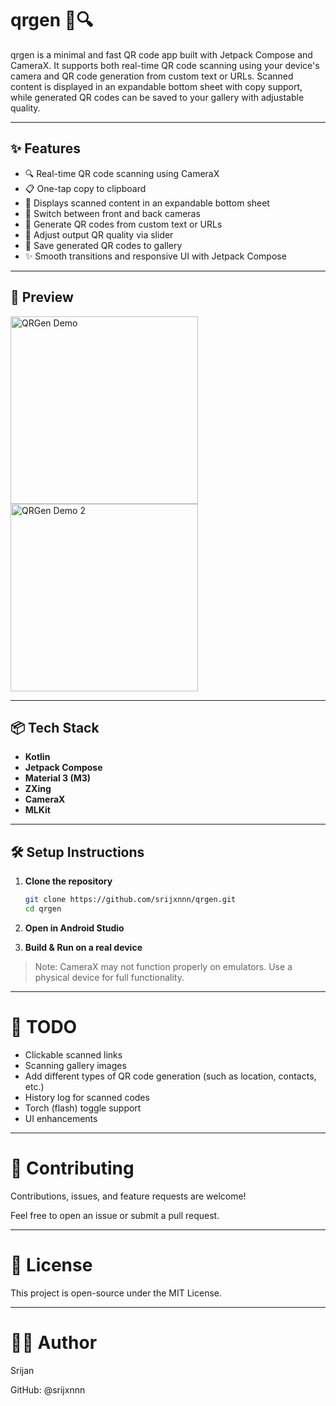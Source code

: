 # qrgen 📸🔍

qrgen is a minimal and fast QR code app built with Jetpack Compose and CameraX. It supports both real-time QR code scanning using your device's camera and QR code generation from custom text or URLs. Scanned content is displayed in an expandable bottom sheet with copy support, while generated QR codes can be saved to your gallery with adjustable quality.

---

## ✨ Features

- 🔍 Real-time QR code scanning using CameraX
- 📋 One-tap copy to clipboard
- 🧾 Displays scanned content in an expandable bottom sheet
- 🔁 Switch between front and back cameras
- 🧪 Generate QR codes from custom text or URLs
- 🎨 Adjust output QR quality via slider
- 💾 Save generated QR codes to gallery
- ✨ Smooth transitions and responsive UI with Jetpack Compose

---

## 📸 Preview

<img src="https://i.ibb.co/WWR8nBHZ/Screenshot-20250530-191509-qrgen.jpgg" width="300" alt="QRGen Demo" />
<img src="https://i.ibb.co/mCvPsmgm/Screenshot-20250530-192717-qrgen.jpg" width="300" alt="QRGen Demo 2" />

---

## 📦 Tech Stack

- **Kotlin**
- **Jetpack Compose**
- **Material 3 (M3)**
- **ZXing**
- **CameraX**
- **MLKit**

---

## 🛠️ Setup Instructions

1. **Clone the repository**
   ```bash
   git clone https://github.com/srijxnnn/qrgen.git
   cd qrgen
   ```

2. **Open in Android Studio**

3. **Build & Run on a real device**

> Note: CameraX may not function properly on emulators. Use a physical device for full functionality.

---

# 🚧 TODO

- Clickable scanned links
- Scanning gallery images
- Add different types of QR code generation (such as location, contacts, etc.)
- History log for scanned codes
- Torch (flash) toggle support
- UI enhancements

---

# 🤝 Contributing
Contributions, issues, and feature requests are welcome!

Feel free to open an issue or submit a pull request.

---

# 📄 License
This project is open-source under the MIT License.

---

# 🙋‍♂️ Author
Srijan

GitHub: @srijxnnn

